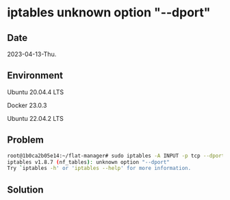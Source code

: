 # iptables unknown option "--dport"

## Date

2023-04-13-Thu.

## Environment

Ubuntu 20.04.4 LTS

Docker 23.0.3

Ubuntu 22.04.2 LTS

## Problem

```Bash
root@1b0ca2b05e14:~/flat-manager# sudo iptables -A INPUT -p tcp --dport 8080 -j ACCEPT
iptables v1.8.7 (nf_tables): unknown option "--dport"
Try `iptables -h' or 'iptables --help' for more information.
```

## Solution

```Bash

```
